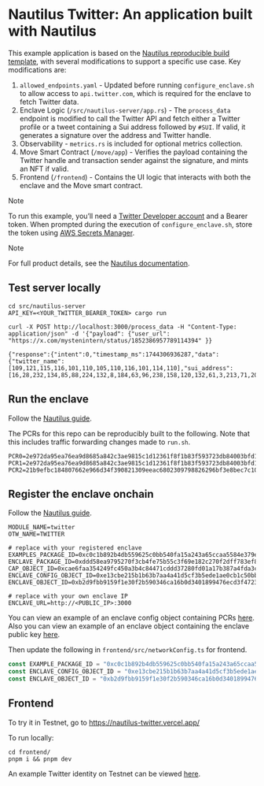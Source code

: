 # Nautilus Twitter: An application built with Nautilus

This example application is based on the [Nautilus reproducible build template](https://github.com/MystenLabs/nautilus), with several modifications to support a specific use case. Key modifications are:

1. `allowed_endpoints.yaml` - Updated before running `configure_enclave.sh` to allow access to `api.twitter.com`, which is required for the enclave to fetch Twitter data.
2. Enclave Logic (`/src/nautilus-server/app.rs`) - The `process_data` endpoint is modified to call the Twitter API and fetch either a Twitter profile or a tweet containing a Sui address followed by `#SUI`. If valid, it generates a signature over the address and Twitter handle.
3. Observability - `metrics.rs` is included for optional metrics collection. 
4. Move Smart Contract (`/move/app`) - Verifies the payload containing the Twitter handle and transaction sender against the signature, and mints an NFT if valid.
5. Frontend (`/frontend`) - Contains the UI logic that interacts with both the enclave and the Move smart contract.

> [!Note]
> To run this example, you’ll need a [Twitter Developer account](https://developer.x.com) and a Bearer token. When prompted during the execution of `configure_enclave.sh`, store the token using [AWS Secrets Manager](https://docs.aws.amazon.com/secretsmanager/latest/userguide/create_secret.html).

> [!Note]
> For full product details, see the [Nautilus documentation](https://docs.sui.io/concepts/cryptography/nautilus).

## Test server locally

```shell
cd src/nautilus-server
API_KEY=<YOUR_TWITTER_BEARER_TOKEN> cargo run
```

```
curl -X POST http://localhost:3000/process_data -H "Content-Type: application/json" -d '{"payload": {"user_url": "https://x.com/mystenintern/status/1852386957789114394" }}

{"response":{"intent":0,"timestamp_ms":1744306936287,"data":{"twitter_name":[109,121,115,116,101,110,105,110,116,101,114,110],"sui_address":[16,28,232,134,85,88,224,132,8,184,63,96,238,158,120,132,61,3,213,71,200,80,203,225,44,181,153,225,120,51,221,62]}},"signature":"1af8cd02248e68312ca43f58bf3cf377b8ce27dbf1b58c8f9ab45a05b16724a47aa9dea5cc3334978d7354d832afe5db579ee45d4247098faaefb21563e10503"}%
```

## Run the enclave

Follow the [Nautilus guide](UsingNautilus.md#run-the-example-enclave). 

The PCRs for this repo can be reproducibly built to the following. Note that this includes traffic forwarding changes made to `run.sh`. 

```
PCR0=2e972da95ea76ea9d8685a842c3ae9815c1d12361f8f1b83f593723db84003bfd17cb7a8f7c024529005fb2d051fe162
PCR1=2e972da95ea76ea9d8685a842c3ae9815c1d12361f8f1b83f593723db84003bfd17cb7a8f7c024529005fb2d051fe162
PCR2=21b9efbc184807662e966d34f390821309eeac6802309798826296bf3e8bec7c10edb30948c90ba67310f7b964fc500a
```

## Register the enclave onchain

Follow the [Nautilus guide](UsingNautilus.md#register-the-enclave-onchain). 

```
MODULE_NAME=twitter
OTW_NAME=TWITTER

# replace with your registered enclave
EXAMPLES_PACKAGE_ID=0xc0c1b892b4db559625c0bb540fa15a243a65ccaa5584e379ed0361cf3027297b
ENCLAVE_PACKAGE_ID=0xddd58ea9795270f3cb4fe75b55c3f69e182c270f2dff783ef8c489a8282c35ac
CAP_OBJECT_ID=0xcae6faa354249fc450a3b4c84471cddd37280fd01a17b387a4fda3c2b3b80041
ENCLAVE_CONFIG_OBJECT_ID=0xe13cbe215b1b63b7aa4a41d5cf3b5ede1ae0cb1c50bb66d42673c51971da8322
ENCLAVE_OBJECT_ID=0xb2d9fbb9159f1e30f2b590346ca16b0d3401899476ecd3f4723531e1fc078b17

# replace with your own enclave IP
ENCLAVE_URL=http://<PUBLIC_IP>:3000
```

You can view an example of an enclave config object containing PCRs [here](https://testnet.suivision.xyz/object/0xe13cbe215b1b63b7aa4a41d5cf3b5ede1ae0cb1c50bb66d42673c51971da8322). Also you can view an example of an enclave object containing the enclave public key [here](https://testnet.suivision.xyz/object/0xb2d9fbb9159f1e30f2b590346ca16b0d3401899476ecd3f4723531e1fc078b17).

Then update the following in `frontend/src/networkConfig.ts` for frontend. 

```typescript
const EXAMPLE_PACKAGE_ID = "0xc0c1b892b4db559625c0bb540fa15a243a65ccaa5584e379ed0361cf3027297b";
const ENCLAVE_CONFIG_OBJECT_ID = "0xe13cbe215b1b63b7aa4a41d5cf3b5ede1ae0cb1c50bb66d42673c51971da8322";
const ENCLAVE_OBJECT_ID = "0xb2d9fbb9159f1e30f2b590346ca16b0d3401899476ecd3f4723531e1fc078b17";
```

## Frontend

To try it in Testnet, go to https://nautilus-twitter.vercel.app/

To run locally:
```
cd frontend/
pnpm i && pnpm dev
```

An example Twitter identity on Testnet can be viewed [here](https://testnet.suivision.xyz/object/0xe8192c667130a937c855d831c27624f276b226068b2f65a9c0a8d24f41837ffe).
